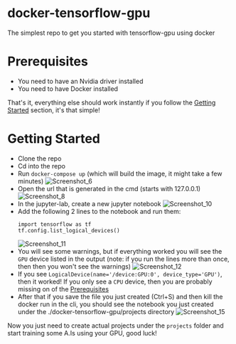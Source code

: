 # docker-tensorflow-gpu
The simplest repo to get you started with tensorflow-gpu using docker

# Prerequisites
* You need to have an Nvidia driver installed
* You need to have Docker installed

That's it, everything else should work instantly if you follow the [Getting Started](https://github.com/galtzi1910/docker-tensorflow-gpu/blob/main/README.md#getting-started) section, it's that simple!

# Getting Started
* Clone the repo
* Cd into the repo
* Run `docker-compose up` (which will build the image, it might take a few minutes)
![Screenshot_6](https://github.com/galtzi1910/docker-tensorflow-gpu/assets/97173358/0ae1dc97-e8b7-4a62-bd5e-ee5785ece72d)
* Open the url that is generated in the cmd (starts with 127.0.0.1)
![Screenshot_8](https://github.com/galtzi1910/docker-tensorflow-gpu/assets/97173358/cd54e1ad-3845-4fb7-8914-7ecab58ad44f)
* In the jupyter-lab, create a new jupyter notebook
![Screenshot_10](https://github.com/galtzi1910/docker-tensorflow-gpu/assets/97173358/706b2fc1-5454-4b1f-8303-2acc1d02d38f) 
* Add the following 2 lines to the notebook and run them:
  ```
  import tensorflow as tf
  tf.config.list_logical_devices()
  ```
  ![Screenshot_11](https://github.com/galtzi1910/docker-tensorflow-gpu/assets/97173358/818a120e-f21e-4cf9-aac8-5d4d9fb24d39)
* You will see some warnings, but if everything worked you will see the `GPU` device listed in the output (note: if you run the lines more than once, then then you won't see the warnings)
![Screenshot_12](https://github.com/galtzi1910/docker-tensorflow-gpu/assets/97173358/fa2bc281-44df-44f8-9257-43d06fa7dac3)
* If you see `LogicalDevice(name='/device:GPU:0', device_type='GPU')`, then it worked! If you only see a `CPU` device, then you are probably missing on of the [Prerequisites](https://github.com/galtzi1910/docker-tensorflow-gpu/blob/main/README.md#prerequisites)
* After that if you save the file you just created (Ctrl+S) and then kill the docker run in the cli, you should see the notebook you just created under the ./docker-tensorflow-gpu/projects directory
![Screenshot_15](https://github.com/galtzi1910/docker-tensorflow-gpu/assets/97173358/85ec3f9e-9cc7-427b-8111-da67ef0fafe3)

Now you just need to create actual projects under the `projects` folder and start training some A.Is using your GPU, good luck!
